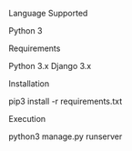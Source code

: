 Language Supported

Python 3

Requirements

Python 3.x
Django 3.x

Installation

pip3 install -r requirements.txt

Execution

python3 manage.py runserver
